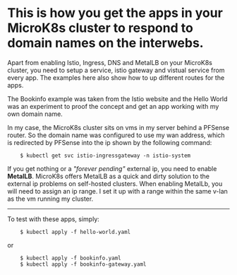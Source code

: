# This is how you get the apps in your MicroK8s cluster to respond to domain names on the interwebs.

Apart from enabling Istio, Ingress, DNS and MetalLB on your MicroK8s cluster, you need to setup a service, istio gateway and vistual service from every app. The examples here also show how to up different routes for the apps.

The Bookinfo example was taken from the Istio website and the Hello World was an experiment to proof the concept and get an app working with my own domain name.

In my case, the MicroK8s cluster sits on vms in my server behind a PFSense router. So the domain name was configured to use my wan address, which is redirected by PFSense into the ip shown by the following command:
``` 
    $ kubectl get svc istio-ingressgateway -n istio-system 
```

If you get nothing or a _"forever pending"_ external ip, you need to enable **MetalLB**. 
MicroK8s offers MetalLB as a quick and dirty solution to the external ip problems on self-hosted clusters.
When enabling MetalLb, you will need to assign an ip range. I set it up with a range within the same v-lan as the vm running my cluster.

---
To test with these apps, simply: 
``` 
    $ kubectl apply -f hello-world.yaml 
``` 
or
``` 
    $ kubectl apply -f bookinfo.yaml
    $ kubectl apply -f bookinfo-gateway.yaml 
``` 